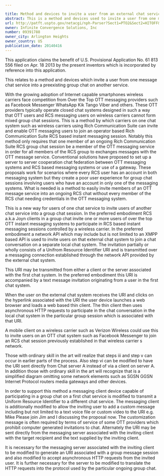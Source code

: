 ```yaml
---

title: Method and devices to invite a user from an external chat service to a group chat session
abstract: This is a method and devices used to invite a user from one message chat service into a preexisting group chat session located on another chat service.
url: http://patft.uspto.gov/netacgi/nph-Parser?Sect1=PTO2&Sect2=HITOFF&p=1&u=%2Fnetahtml%2FPTO%2Fsearch-adv.htm&r=1&f=G&l=50&d=PALL&S1=09391788&OS=09391788&RS=09391788
owner: Infinite Convergence Solutions, Inc
number: 09391788
owner_city: Arlington Heights
owner_country: US
publication_date: 20140416
---
```

This application claims the benefit of U.S. Provisional Application No. 61 813 556 filed on Apr. 18 2013 by the present inventors which is incorporated by reference into this application.

This relates to a method and devices which invite a user from one message chat service into a preexisting group chat on another service.

With the growing adoption of Internet capable smartphones wireless carriers face competition from Over the Top OTT messaging providers such as Facebook Messenger WhatsApp Kik Tango Viber and others. These OTT providers typically operate closed chat systems designed in such a way that OTT users and RCS messaging users on wireless carriers cannot form mixed group chat sessions. This is a method by which carriers on one chat system such as wireless carriers using Rich Communication Suite can invite and enable OTT messaging users to join an operator based Rich Communication Suite RCS based instant messaging session. Notably this method only requires that one member of an ongoing Rich Communication Suite RCS group chat session be a member of the OTT messaging service in order for all members of the RCS group to exchanges messages with the OTT message service. Conventional solutions have proposed to set up a server to server cooperation chat federation between OTT messaging systems and RCS based messaging systems or use of a gateway. These proposals work for scenarios where every RCS user has an account in both messaging system but they create a poor user experience for group chat sessions involving users who have an account in only one of the messaging systems. What is needed is a method to easily invite members of an OTT message service into an ongoing RCS chat without every member of the RCS chat needing credentials in the OTT messaging system.

This is a new way for users of one chat service to invite users of another chat service into a group chat session. In the preferred embodiment RCS a.k.a Joyn clients in a group chat invite one or more users of over the top OTT instant messaging systems to participate in RCS based instant messaging sessions controlled by a wireless carrier. In the preferred embodiment a network API which may include but is not limited to an XMPP based API is used to invite users on that external chat system to join a chat conversation on a separate local chat system. The invitation partially or wholly consists of a Unifrom Resource Identifier URI and is transmitted over a messaging connection established through the network API provided by the external chat system.

This URI may be transmitted from either a client or the server associated with the first chat system. In the preferred embodiment this URI is accompanied by a text message invitation originating from a user in the first chat system.

When the user on the external chat system receives the URI and clicks on the hyperlink associated with the URI the user device launches a web browser and loads a web based thin client. The thin client then uses asynchronous HTTP requests to participate in the chat conversation in the local chat system in the particular group session which is associated with that URI.

A mobile client on a wireless carrier such as Verizon Wireless could use this to invite users on an OTT chat system such as Facebook Messenger to join an RCS chat session previously established in that wireless carrier s network.

Those with ordinary skill in the art will realize that steps iii and step v can occur in earlier parts of the process. Also step vi can be modified to have the URI sent directly from Chat server A instead of via a client on server A. In addition those with ordinary skill in the art will recognize that is a simplified diagram omitting some network elements such as SGSN GGSN Internet Protocol routers media gateways and other devices.

In order to support this method a messaging client device capable of participating in a group chat on a first chat service is modified to transmit a Uniform Resource Identifier to a different chat service. The messaging client is additionally modified to allow the inviting user to add a custom message including but not limited to a text voice file or custom video to the URI e.g. Mike Please join Jim and I discussing the proposal now. The customization message is often required by terms of service of some OTT providers which prohibit computer generated invitations to chat. Alternately the URI may be sent directly from the messaging server associated with the inviting client with the target recipient and the text supplied by the inviting client.

It is necessary for the messaging server associated with the inviting client to be modified to generate an URI associated with a group message session and also modified to accept asynchronous HTTP requests from the invited user. It is further necessary for the server to be modified to translate the HTTP requests into the protocol used by the particular ongoing group chat.

